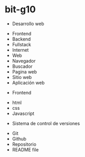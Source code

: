 # bit-g10
* Desarrollo web 
- Frontend
- Backend
- Fullstack
- Internet 
- Web
- Navegador
- Buscador
- Pagina web
- Sitio web
- Aplicación web

* Frontend
- html
- css
- Javascript

* Sistema de control de versiones
- Git
- Github
- Repositorio
- README file